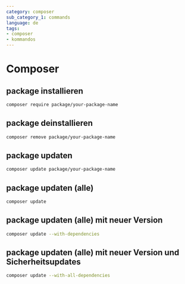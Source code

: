 ```yaml
---
category: composer
sub_category_1: commands
language: de
tags:
- composer
- kommandos
---
```


# Composer

## package installieren

```bash
composer require package/your-package-name
```

## package deinstallieren

```bash
composer remove package/your-package-name
```

## package updaten

```bash
composer update package/your-package-name
```

## package updaten (alle)

```bash
composer update
```

## package updaten (alle) mit neuer Version

```bash
composer update --with-dependencies
```

## package updaten (alle) mit neuer Version und Sicherheitsupdates

```bash
composer update --with-all-dependencies
```
